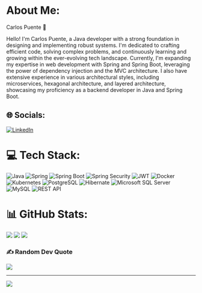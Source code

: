 # About Me:
Carlos Puente 👋

Hello! I'm Carlos Puente, a Java developer with a strong foundation in designing and implementing robust systems. I'm dedicated to crafting efficient code, solving complex problems, and continuously learning and growing within the ever-evolving tech landscape. Currently, I'm expanding my expertise in web development with Spring and Spring Boot, leveraging the power of dependency injection and the MVC architecture. I also have extensive experience in various architectural styles, including microservices, hexagonal architecture, and layered architecture, showcasing my proficiency as a backend developer in Java and Spring Boot.

## 🌐 Socials:
[![LinkedIn](https://img.shields.io/badge/LinkedIn-%230077B5.svg?logo=linkedin&logoColor=white)](https://linkedin.com/in/www.linkedin.com/in/carlospuente23)

# 💻 Tech Stack:
![Java](https://img.shields.io/badge/java-%23ED8B00.svg?style=for-the-badge&logo=openjdk&logoColor=white)
![Spring](https://img.shields.io/badge/spring-%236DB33F.svg?style=for-the-badge&logo=spring&logoColor=white)
![Spring Boot](https://img.shields.io/badge/spring_boot-%236DB33F.svg?style=for-the-badge&logo=spring-boot&logoColor=white)
![Spring Security](https://img.shields.io/badge/spring_security-%236DB33F.svg?style=for-the-badge&logo=spring&logoColor=white)
![JWT](https://img.shields.io/badge/JWT-black?style=for-the-badge&logo=JSON%20web%20tokens)
![Docker](https://img.shields.io/badge/docker-%230db7ed.svg?style=for-the-badge&logo=docker&logoColor=white)
![Kubernetes](https://img.shields.io/badge/kubernetes-%23326ce5.svg?style=for-the-badge&logo=kubernetes&logoColor=white)
![PostgreSQL](https://img.shields.io/badge/postgresql-%23316192.svg?style=for-the-badge&logo=postgresql&logoColor=white)
![Hibernate](https://img.shields.io/badge/Hibernate-59666C?style=for-the-badge&logo=Hibernate&logoColor=white)
![Microsoft SQL Server](https://img.shields.io/badge/Microsoft%20SQL%20Server-CC2927?style=for-the-badge&logo=microsoft%20sql%20server&logoColor=white)
![MySQL](https://img.shields.io/badge/mysql-4479A1.svg?style=for-the-badge&logo=mysql&logoColor=white)
![REST API](https://img.shields.io/badge/REST_API-005571?style=for-the-badge&logo=restful-api)

# 📊 GitHub Stats:
![](https://github-readme-stats.vercel.app/api?username=CarlosPuent&theme=dark&hide_border=false&include_all_commits=true&count_private=true)
![](https://github-readme-streak-stats.herokuapp.com/?user=CarlosPuent&theme=dark&hide_border=false)
![](https://github-readme-stats.vercel.app/api/top-langs/?username=CarlosPuent&theme=dark&hide_border=false&layout=compact)

### ✍️ Random Dev Quote
![](https://quotes-github-readme.vercel.app/api?type=horizontal&theme=dark&quote=Code%20is%20like%20humor.%20When%20you%20have%20to%20explain%20it,%20it%E2%80%99s%20bad.%20%E2%80%93%20Cory%20House)

---
[![](https://visitcount.itsvg.in/api?id=CarlosPuent&icon=0&color=0)](https://visitcount.itsvg.in)

<!-- Proudly created with GPRM ( https://gprm.itsvg.in ) -->


